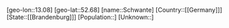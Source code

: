 ﻿---
location: [52.68,13.08]
type: City
tags:
- geo/City


SpocWebEntityId: 34094
isDeleted: false
confidential: public

---
[geo-lon::13.08]
[geo-lat::52.68]
[name::Schwante]
[Country::[[Germany]]]
[State::[[Brandenburg]]]
[Population::]
[Unknown::]

